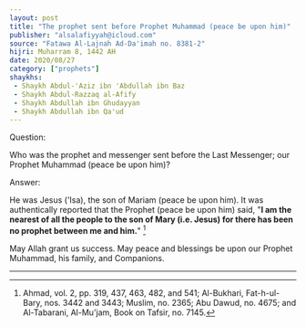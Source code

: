```yaml
---
layout: post
title: "The prophet sent before Prophet Muhammad (peace be upon him)"
publisher: "alsalafiyyah@icloud.com"
source: "Fatawa Al-Lajnah Ad-Da'imah no. 8381-2"
hijri: Muharram 8, 1442 AH
date: 2020/08/27
category: ["prophets"]
shaykhs: 
 - Shaykh Abdul-'Aziz ibn 'Abdullah ibn Baz
 - Shaykh Abdul-Razzaq al-Afify
 - Shaykh Abdullah ibn Ghudayyan
 - Shaykh Abdullah ibn Qa'ud
---
```


Question: 

Who was the prophet and messenger sent before the Last Messenger; our Prophet Muhammad (peace be upon him)?

Answer:

He was Jesus ('Isa), the son of Mariam (peace be upon him). It was authentically reported that the Prophet (peace be upon him) said, "**I am the nearest of all the people to the son of Mary (i.e. Jesus) for there has been no prophet between me and him.**" [^1]

May Allah grant us success. May peace and blessings be upon our Prophet Muhammad, his family, and Companions.

---
[^1]: Ahmad, vol. 2, pp. 319, 437, 463, 482, and 541; Al-Bukhari, Fat-h-ul-Bary, nos. 3442 and 3443; Muslim, no. 2365; Abu Dawud, no. 4675; and Al-Tabarani, Al-Mu'jam, Book on Tafsir, no. 7145.
